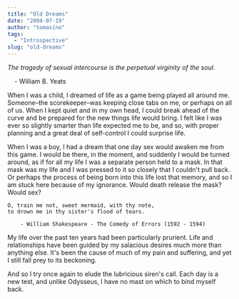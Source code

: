 ```yaml
---
title: "Old Dreams"
date: "2004-07-19"
author: "tomasino"
tags:
  - "Introspective"
slug: "old-dreams"
---
```


_The tragedy of sexual intercourse is the perpetual virginity of the soul._

    - William B. Yeats

When I was a child, I dreamed of life as a game being played all around
me. Someone–the scorekeeper–was keeping close tabs on me, or perhaps on
all of us. When I kept quiet and in my own head, I could break ahead of
the curve and be prepared for the new things life would bring. I felt
like I was ever so slightly smarter than life expected me to be, and so,
with proper planning and a great deal of self-control I could surprise
life.

When I was a boy, I had a dream that one day sex would awaken me from
this game. I would be there, in the moment, and suddenly I would be
turned around, as if for all my life I was a separate person held to a
mask. In that mask was my life and I was pressed to it so closely that I
couldn't pull back. Or perhaps the process of being born into this life
lost that memory, and so I am stuck here because of my ignorance. Would
death release the mask? Would sex?

```text
O, train me not, sweet mermaid, with thy note,
to drown me in thy sister's flood of tears.

    - William Shakespeare - The Comedy of Errors (1592 - 1594)
```

My life over the past ten years had been particularly prurient. Life and
relationships have been guided by my salacious desires much more than
anything else. It's been the cause of much of my pain and suffering, and
yet I still fall prey to its beckoning.

And so I try once again to elude the lubricious siren's call. Each day
is a new test, and unlike Odysseus, I have no mast on which to bind
myself back.
